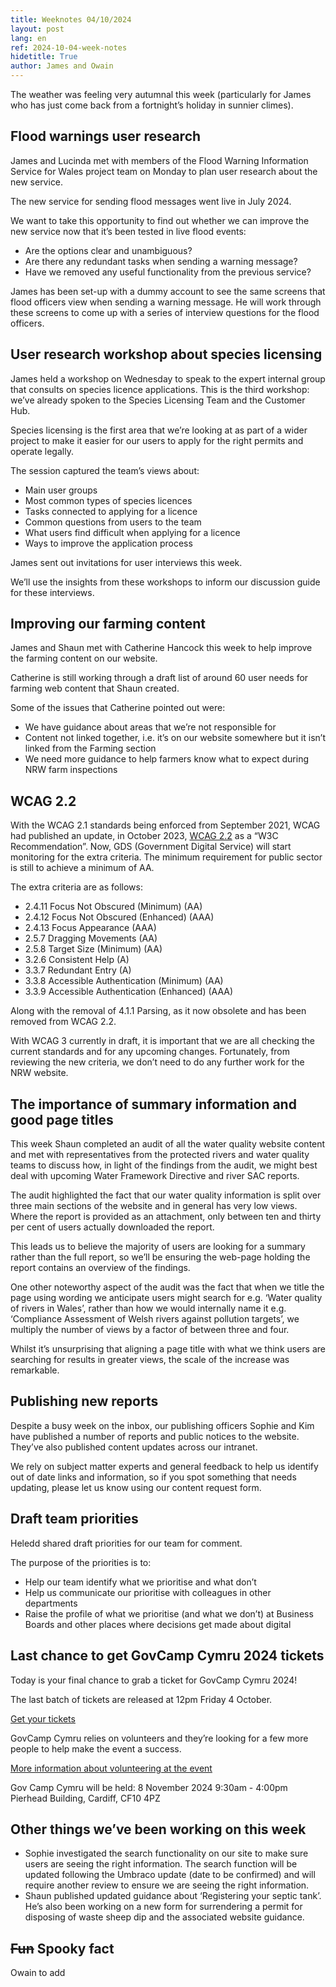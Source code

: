```yaml
---
title: Weeknotes 04/10/2024
layout: post
lang: en
ref: 2024-10-04-week-notes
hidetitle: True
author: James and Owain
---
```


The weather was feeling very autumnal this week (particularly for James who has just come back from a fortnight’s holiday in sunnier climes). 



## Flood warnings user research 

James and Lucinda met with members of the Flood Warning Information Service for Wales project team on Monday to plan user research about the new service. 

The new service for sending flood messages went live in July 2024.  

We want to take this opportunity to find out whether we can improve the new service now that it’s been tested in live flood events: 

+ Are the options clear and unambiguous? 
+ Are there any redundant tasks when sending a warning message? 
+ Have we removed any useful functionality from the previous service?

James has been set-up with a dummy account to see the same screens that flood officers view when sending a warning message. He will work through these screens to come up with a series of interview questions for the flood officers.   

## User research workshop about species licensing

James held a workshop on Wednesday to speak to the expert internal group that consults on species licence applications. This is the third workshop: we’ve already spoken to the Species Licensing Team and the Customer Hub. 

Species licensing is the first area that we’re looking at as part of a wider project to make it easier for our users to apply for the right permits and operate legally. 

The session captured the team’s views about: 

+ Main user groups 
+ Most common types of species licences 
+ Tasks connected to applying for a licence 
+ Common questions from users to the team
+ What users find difficult when applying for a licence
+ Ways to improve the application process

James sent out invitations for user interviews this week. 

We’ll use the insights from these workshops to inform our discussion guide for these interviews. 

## Improving our farming content

James and Shaun met with Catherine Hancock this week to help improve the farming content on our website. 

Catherine is still working through a draft list of around 60 user needs for farming web content that Shaun created. 

Some of the issues that Catherine pointed out were: 

+ We have guidance about areas that we’re not responsible for
+ Content not linked together, i.e. it’s on our website somewhere but it isn’t linked from the Farming section
+ We need more guidance to help farmers know what to expect during NRW farm inspections

## WCAG 2.2

With the WCAG 2.1 standards being enforced from September 2021, WCAG had published an update, in October 2023, [WCAG 2.2](https://www.w3.org/WAI/standards-guidelines/wcag/new-in-22/) as a “W3C Recommendation”. Now, GDS (Government Digital Service) will start monitoring for the extra criteria. The minimum requirement for public sector is still to achieve a minimum of AA. 

The extra criteria are as follows:

+ 2.4.11 Focus Not Obscured (Minimum) (AA)
+ 2.4.12 Focus Not Obscured (Enhanced) (AAA)
+ 2.4.13 Focus Appearance (AAA)
+ 2.5.7 Dragging Movements (AA)
+ 2.5.8 Target Size (Minimum) (AA)
+ 3.2.6 Consistent Help (A)
+ 3.3.7 Redundant Entry (A)
+ 3.3.8 Accessible Authentication (Minimum) (AA)
+ 3.3.9 Accessible Authentication (Enhanced) (AAA)

Along with the removal of 4.1.1 Parsing, as it now obsolete and has been removed from WCAG 2.2.

With WCAG 3 currently in draft, it is important that we are all checking the current standards and for any upcoming changes. Fortunately, from reviewing the new criteria, we don’t need to do any further work for the NRW website.  

## The importance of summary information and good page titles

This week Shaun completed an audit of all the water quality website content and met with representatives from the protected rivers and water quality teams to discuss how, in light of the findings from the audit, we might best deal with upcoming Water Framework Directive and river SAC reports. 

The audit highlighted the fact that our water quality information is split over three main sections of the website and in general has very low views. Where the report is provided as an attachment, only between ten and thirty per cent of users actually downloaded the report. 

This leads us to believe the majority of users are looking for a summary rather than the full report, so we’ll be ensuring the web-page holding the report contains an overview of the findings. 

One other noteworthy aspect of the audit was the fact that when we title the page using wording we anticipate users might search for e.g. ‘Water quality of rivers in Wales’, rather than how we would internally name it e.g. ‘Compliance Assessment of Welsh rivers against pollution targets’, we multiply the number of views by a factor of between three and four. 

Whilst it’s unsurprising that aligning a page title with what we think users are searching for results in greater views, the scale of the increase was remarkable.

## Publishing new reports

Despite a busy week on the inbox, our publishing officers Sophie and Kim have published a number of reports and public notices to the website. They’ve also published content updates across our intranet. 

We rely on subject matter experts and general feedback to help us identify out of date links and information, so if you spot something that needs updating, please let us know using our content request form.

## Draft team priorities

Heledd shared draft priorities for our team for comment. 

The purpose of the priorities is to:

+ Help our team identify what we prioritise and what don’t
+ Help us communicate our prioritise with colleagues in other departments
+ Raise the profile of what we prioritise (and what we don’t) at Business Boards and other places where decisions get made about digital

## Last chance to get GovCamp Cymru 2024 tickets

Today is your final chance to grab a ticket for GovCamp Cymru 2024! 

The last batch of tickets are released at 12pm Friday 4 October. 

[Get your tickets](https://www.govcamp.cymru/tickets)

GovCamp Cymru relies on volunteers and they’re looking for a few more people to help make the event a success. 

[More information about volunteering at the event](https://www.govcamp.cymru/volunteer)

Gov Camp Cymru will be held: 
8 November 2024
9:30am - 4:00pm
Pierhead Building, Cardiff, CF10 4PZ

## Other things we’ve been working on this week

+ Sophie investigated the search functionality on our site to make sure users are seeing the right information. The search function will be updated following the Umbraco update (date to be confirmed) and will require another review to ensure we are seeing the right information.
+ Shaun published updated guidance about ‘Registering your septic tank’. He’s also been working on a new form for surrendering a permit for disposing of waste sheep dip and the associated website guidance.

## <s>Fun</s> Spooky fact

Owain to add 